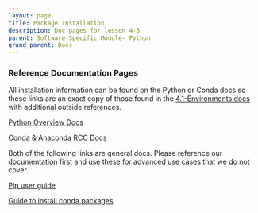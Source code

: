 ```yaml
---
layout: page
title: Package Installation
description: Doc pages for lesson 4-3
parent: Software-Specific Module- Python
grand_parent: Docs
---
```


### Reference Documentation Pages

All installation information can be found on the Python or Conda docs so these links are an exact copy of those found in the <a href="https://hernandezj1.github.io/hpced/Docs/4_1_Environments/">4.1-Environments docs</a> with additional outside references.

<a href="https://docs.rcc.fsu.edu/software/python/">Python Overview Docs</a>

<a href="https://docs.rcc.fsu.edu/software/conda/">Conda & Anaconda RCC Docs</a>

Both of the following links are general docs. Please reference our documentation first and use these for advanced use cases that we do not cover.

<a href="https://pip.pypa.io/en/stable/user_guide/">Pip user guide</a>

<a href="https://docs.anaconda.com/free/anaconda/packages/install-packages/">Guide to install conda packages</a>
